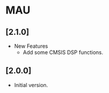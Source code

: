 # MAU

## [2.1.0]

- New Features
  - Add some CMSIS DSP functions.

## [2.0.0]

- Initial version.
